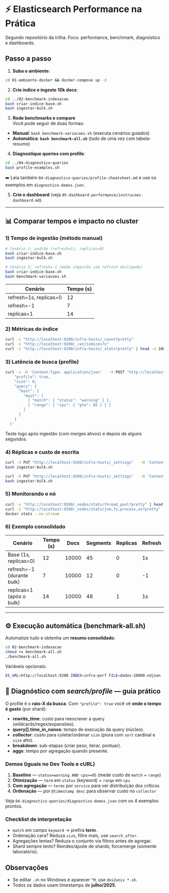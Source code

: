 # ⚡ Elasticsearch Performance na Prática

Segundo repositório da trilha. Foco: performance, benchmark, diagnóstico e dashboards.

## Passo a passo
1. **Suba o ambiente**:
```bash
cd 01-ambiente-docker && docker-compose up -d
```
2. **Crie índice e ingeste 10k docs**:
```bash
cd ../02-benchmark-indexacao
bash criar-indice-base.sh
bash ingestar-bulk.sh
```
3. **Rode benchmarks e compare**  
Você pode seguir de duas formas:
- **Manual**: `bash benchmark-variacoes.sh` (executa cenários guiados)
- **Automática**: **`bash benchmark-all.sh`** (tudo de uma vez com tabela-resumo)

4. **Diagnostique queries com profile**:
```bash
cd ../04-diagnostico-queries
bash profile-examples.sh
```
➡️ Leia também `04-diagnostico-queries/profile-cheatsheet.md` e use os exemplos em `diagnostico-demos.json`.

5. **Crie o dashboard** (veja `05-dashboard-performance/instrucoes-dashboard.md`).

---

## 📊 Comparar tempos e impacto no cluster

### 1) Tempo de ingestão (método manual)
```bash
# Cenário 1: padrão (refresh=1s, replicas=0)
bash criar-indice-base.sh
bash ingestar-bulk.sh

# Cenário 2: refresh=-1 (mede ingestão com refresh desligado)
bash criar-indice-base.sh
bash benchmark-variacoes.sh
```

| Cenário               | Tempo (s) |
|------------------------|-----------|
| refresh=1s, replicas=0 | 12        |
| refresh=-1             | 7         |
| replicas=1             | 14        |

### 2) Métricas do índice
```bash
curl -s "http://localhost:9200/infra-hosts/_count?pretty"
curl -s "http://localhost:9200/_cat/indices?v"
curl -s "http://localhost:9200/infra-hosts/_stats?pretty" | head -n 100
```

### 3) Latência de busca (profile)
```bash
curl -s -H 'Content-Type: application/json'   -X POST "http://localhost:9200/infra-hosts/_search?pretty" -d '{
    "profile": true,
    "size": 0,
    "query": {
      "bool": {
        "must": [
          { "match": { "status": "warning" } },
          { "range": { "cpu": { "gte": 85 } } }
        ]
      }
    }
  }'
```
Teste logo após ingestão (com merges ativos) e depois de alguns segundos.

### 4) Réplicas e custo de escrita
```bash
curl -X PUT "http://localhost:9200/infra-hosts/_settings"   -H 'Content-Type: application/json' -d '{"index":{"number_of_replicas":0}}'
bash ingestar-bulk.sh

curl -X PUT "http://localhost:9200/infra-hosts/_settings"   -H 'Content-Type: application/json' -d '{"index":{"number_of_replicas":1}}'
bash ingestar-bulk.sh
```

### 5) Monitorando o nó
```bash
curl -s "http://localhost:9200/_nodes/stats/thread_pool?pretty" | head -n 200
curl -s "http://localhost:9200/_nodes/stats/jvm,fs,process,os?pretty" | head -n 200
docker stats --no-stream
```

### 6) Exemplo consolidado
| Cenário                         | Tempo (s) | Docs | Segments | Replicas | Refresh |
|---------------------------------|-----------|------|----------|----------|---------|
| Base (1s, replicas=0)            | 12        | 10000| 45       | 0        | 1s      |
| refresh=-1 (durante bulk)        | 7         | 10000| 12       | 0        | -1      |
| replicas=1 (após o bulk)         | 14        | 10000| 48       | 1        | 1s      |

---

## ⚙️ Execução automática (benchmark-all.sh)

Automatize tudo e obtenha um **resumo consolidado**:
```bash
cd 02-benchmark-indexacao
chmod +x benchmark-all.sh
./benchmark-all.sh
```
Variáveis opcionais:
```bash
ES_URL=http://localhost:9200 INDEX=infra-perf FILE=dados-10000.ndjson ./benchmark-all.sh
```

## 🔎 Diagnóstico com _search/profile_ — guia prático

O profile é o **raio-X da busca**. Com `"profile": true` você vê **onde o tempo é gasto** (por shard):
- **rewrite_time**: custo para reescrever a query (wildcards/regex/expansões).
- **query[].time_in_nanos**: tempo de execução da query (núcleo).
- **collector**: custo para coletar/ordenar `size` (piora com `sort` cardinal e `size` alto).
- **breakdown**: sub-etapas (criar peso, iterar, pontuar).
- **aggs**: tempo por agregação quando presente.

### Demos (iguais no Dev Tools e cURL)
1) **Baseline** — `status=warning AND cpu>=85` (mede custo de `match` + `range`)  
2) **Otimização** — `term` em `status` (keyword) + `range` em `cpu`  
3) **Com agregação** — `terms` por `servico` para ver distribuição dos críticos  
4) **Ordenação** — por `@timestamp desc` para observar custo no `collector`  

Veja `04-diagnostico-queries/diagnostico-demos.json` com os 4 exemplos prontos.

### Checklist de interpretação
- `match` em campo `keyword` → prefira **term**.
- Ordenação cara? Reduza `size`, filtre mais, use `search_after`.
- Agregações lentas? Reduza o conjunto via filtros antes de agregar.
- Shard sempre lento? Reindex/ajuste de shards; forcemerge (somente laboratório).



## Observações
- Se editar `.sh` no Windows e aparecer `^M`, use `dos2unix *.sh`.
- Todos os dados usam timestamps de **julho/2025**.
